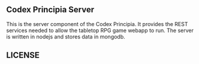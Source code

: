 Codex Principia Server
----------------------
This is the server component of the Codex Principia.  It provides the 
REST services needed to allow the tabletop RPG game webapp to run.  The 
server is written in nodejs and stores data in mongodb.

LICENSE
-------
